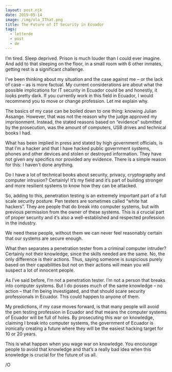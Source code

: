 ```yaml
---
layout: post.njk
date: 2019-05-14
image: /img/ola_IThat.png
title: The Future of IT Security in Ecuador
tags:
  - letterde
  - post
  - de
---
```


I’m tired. Sleep deprived. Prison is much louder than I could ever imagine. And add to that sleeping on the floor, in a small room with 6 other inmates, getting rest is a significant challenge. 


I’ve been thinking about my situation and the case against me – or the lack of case – as is more factual. My current considerations are about what the possible implications for IT security in Ecuador could be and honestly, it looks pretty dark. If you currently work in this field in Ecuador, I would recommend you to move or change profession. Let me explain why. 


The basics of my case can be boiled down to one thing: knowing Julian Assange. However, that was not the reason why the judge approved my imprisonment. Instead, the stated reasons based on “evidence” submitted by the prosecution, was the amount of computers, USB drives and technical books I had. 


What has been implied in press and stated by high government officials, is that I’m a hacker and that I have hacked public government systems, phones and other devices and stolen or destroyed information. They have not given any specifics nor provided any evidence. There is a simple reason for this: I haven't done anything. 


Do I have a lot of technical books about security, privacy, cryptography and computer intrusion? Certainly! It’s my field and it’s part of building stronger and more resilient systems to know how they can be attacked. 


So, adding to this, penetration testing is an extremely important part of a full scale security posture. Pen testers are sometimes called “white hat hackers”. They are people that do break into computer systems, but with previous permission from the owner of these systems. This is a crucial part of proper security and it’s also a well-established and respected profession in the industry. 


We need these people, without them we can never feel reasonably certain that our systems are secure enough. 


What then separates a penetration tester from a criminal computer intruder? Certainly not their knowledge, since the skills needed are the same. No, the only difference is their actions. Thus, saying someone is suspicious purely based on their capabilities but not on their actions will mean you will suspect a lot of innocent people. 


As I’ve said before, I’m not a penetration tester. I’m not a person that breaks into computer systems. But I do posses much of the same knowledge – no action – that I’m being investigated, and that should scare security professionals in Ecuador. This could happen to anyone of them. 


My predictions, if my case moves forward, is that many people will avoid the pen testing profession in Ecuador and that means the computer systems of Ecuador will be full of holes. By prosecuting this war on knowledge, claiming I break into computer systems, the government of Ecuador is ironically creating a future where they will be the easiest hacking target for 10 or 20 years. 


This is what happen when you wage war on knowledge. You encourage people to avoid that knowledge and that’s a really bad idea when this knowledge is crucial for the future of us all. 


/O 

